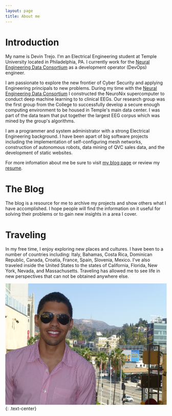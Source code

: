```yaml
---
layout: page
title: About me
---
```


# Introduction
My name is Devin Trejo. I'm an Electrical Engineering student at Temple
University located in Philadelphia, PA. I currently work for the [Neural 
Engineering Data Consortium](https://www.nedcdata.org) as a development
operator (DevOps) engineer.

I am passionate to explore the new frontier of Cyber Security and applying
Engineering principals to new problems. During my time with the [Neural 
Engineering Data Consortium](https://www.nedcdata.org) I constructed
the NeuroNix supercomputer to conduct deep machine learning to
to clinical EEGs. Our research group was the first group from the College 
to successfully develop a secure enough computing environment to be housed
in Temple's main data center. I was part of the data team that put together
the largest EEG corpus which was mined by the group's algorithms. 

I am a programmer and system administrator with a strong Electrical 
Engineering background. I have been apart of big software projects including 
the implementation of self-configuring mesh networks, construction of 
autonomous robots, data mining of QVC sales data, and the development of 
static websites. 

For more infomation about me be sure to visit [my blog page](/index) or 
review my [resume](/resume).

# The Blog
The blog is a resource for me to archive my projects and show others
what I have accomplished. I hope people will find the information
on it useful for solving their problems or to gain new insights in a area
I cover.

# Traveling
<span class="glyphicon glyphicon-plane about-icon"></span>

In my free time, I enjoy exploring new places and cultures. I have been to
a number of countries including: Italy, Bahamas, Costa Rica, Dominican
Republic, Canada, Croatia, France, Spain, Slovenia, Mexico. I've also
traveled inside the United States to the states of California, Florida, New
York, Nevada, and Massachusetts. Traveling has allowed me to see life in
new perspectives that can not be obtained anywhere else.

!["Devin Trejo California"](/img/devin-trejo-profile01.jpg "Devin Trejo California")
{: .text-center}